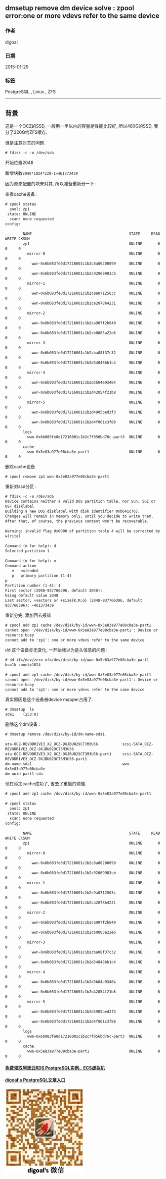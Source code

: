 ## dmsetup remove dm device solve : zpool error:one or more vdevs refer to the same device  
                                                                                                                                                                                                         
### 作者                                                                                                                                                                                                     
digoal                                                                                                                                                                                                       
                                                                                                                                                                                                   
### 日期                                                                                                                                                                                                                      
2015-01-29                                                                                                                                                                                             
                                                                                                                                                                                                    
### 标签                                                                                                                                                                                                   
PostgreSQL , Linux , ZFS                                                                                                                                                                                                 
                                                                                                                                                                                                                                     
----                                                                                                                                                                                                             
                                                                                                                                                                                                                                                 
## 背景                                    
这是一个OCZ的SSD, 一般用一半以内的容量是性能比较好, 所以480G的SSD, 我分了220G给ZFS缓存.  
  
但是注意对其的问题.  
  
```  
# fdisk -c -u /dev/sda  
```  
  
开始位置2048  
  
新增块数```2048*1024*220-1=461373439```  
  
因为原来配置的块未对其, 所以准备重新分一下 :   
  
查看cache设备 :   
  
```  
# zpool status  
  pool: zp1  
 state: ONLINE  
  scan: none requested  
config:  
  
        NAME                                            STATE     READ WRITE CKSUM  
        zp1                                             ONLINE       0     0     0  
          mirror-0                                      ONLINE       0     0     0  
            wwn-0x6b083fe0d17216001c1b2c8a06200099      ONLINE       0     0     0  
            wwn-0x6b083fe0d17216001c1b2c92069983cb      ONLINE       0     0     0  
          mirror-1                                      ONLINE       0     0     0  
            wwn-0x6b083fe0d17216001c1b2c9a0712503c      ONLINE       0     0     0  
            wwn-0x6b083fe0d17216001c1b2ca2078b4231      ONLINE       0     0     0  
          mirror-2                                      ONLINE       0     0     0  
            wwn-0x6b083fe0d17216001c1b2ca907f2b840      ONLINE       0     0     0  
            wwn-0x6b083fe0d17216001c1b2cb0085a22e6      ONLINE       0     0     0  
          mirror-3                                      ONLINE       0     0     0  
            wwn-0x6b083fe0d17216001c1b2cba08f37c32      ONLINE       0     0     0  
            wwn-0x6b083fe0d17216001c1b2d340486b1c4      ONLINE       0     0     0  
          mirror-4                                      ONLINE       0     0     0  
            wwn-0x6b083fe0d17216001c1b2d3b04e93404      ONLINE       0     0     0  
            wwn-0x6b083fe0d17216001c1b2d42054f21b8      ONLINE       0     0     0  
          mirror-5                                      ONLINE       0     0     0  
            wwn-0x6b083fe0d17216001c1b2d4905bed3f3      ONLINE       0     0     0  
            wwn-0x6b083fe0d17216001c1b2d4f061c3f88      ONLINE       0     0     0  
        logs  
          wwn-0x6b083fe0d17216001c1b2c7f056bd76c-part3  ONLINE       0     0     0  
        cache  
          wwn-0x5e83a977e08cba3e-part1                  ONLINE       0     0     0  
```  
  
删除cache设备  
  
```  
# zpool remove zp1 wwn-0x5e83a977e08cba3e-part1  
```  
  
重新对ssd分区 :   
  
```  
# fdisk -c -u /dev/sda  
Device contains neither a valid DOS partition table, nor Sun, SGI or OSF disklabel  
Building a new DOS disklabel with disk identifier 0xb641c765.  
Changes will remain in memory only, until you decide to write them.  
After that, of course, the previous content won't be recoverable.  
  
Warning: invalid flag 0x0000 of partition table 4 will be corrected by w(rite)  
  
Command (m for help): d  
Selected partition 1  
  
Command (m for help): n  
Command action  
   e   extended  
   p   primary partition (1-4)  
p  
Partition number (1-4): 1  
First sector (2048-937766396, default 2048):   
Using default value 2048  
Last sector, +sectors or +size{K,M,G} (2048-937766396, default 937766396): +461373439  
```  
  
重新分完, 添加回去报错  
  
```  
# zpool add zp1 cache /dev/disk/by-id/wwn-0x5e83a977e08cba3e-part1  
cannot open '/dev/disk/by-id/wwn-0x5e83a977e08cba3e-part1': Device or resource busy  
cannot add to 'zp1': one or more vdevs refer to the same device  
```  
  
dd 这个设备亦无变化, 一开始我以为是头信息的问题 :   
  
```  
# dd if=/dev/zero of=/dev/disk/by-id/wwn-0x5e83a977e08cba3e-part1 bs=1k count=1024  
  
# zpool add zp1 cache /dev/disk/by-id/wwn-0x5e83a977e08cba3e-part1  
cannot open '/dev/disk/by-id/wwn-0x5e83a977e08cba3e-part1': Device or resource busy  
cannot add to 'zp1': one or more vdevs refer to the same device  
```  
  
真实原因是这个设备被device mapper占用了.  
  
```  
# dmsetup  ls  
sda1    (253:0)  
```  
  
删除这个dm设备 :   
  
```  
# dmsetup remove /dev/disk/by-id/dm-name-sda1  
  
ata-OCZ-REVODRIVE3_X2_OCZ-9XJBU029CT3M3U56           scsi-SATA_OCZ-REVODRIVE3_OCZ-9XJBU029CT3M3U56  
ata-OCZ-REVODRIVE3_X2_OCZ-9XJBU029CT3M3U56-part1     scsi-SATA_OCZ-REVODRIVE3_OCZ-9XJBU029CT3M3U56-part1  
dm-name-sda1                                         wwn-0x5e83a977e08cba3e  
dm-uuid-part1-sda  
```  
  
现在添加cache成功了, 省去了重启的烦恼.  
  
```  
# zpool add zp1 cache /dev/disk/by-id/wwn-0x5e83a977e08cba3e-part1  
  
# zpool status  
  pool: zp1  
 state: ONLINE  
  scan: none requested  
config:  
  
        NAME                                            STATE     READ WRITE CKSUM  
        zp1                                             ONLINE       0     0     0  
          mirror-0                                      ONLINE       0     0     0  
            wwn-0x6b083fe0d17216001c1b2c8a06200099      ONLINE       0     0     0  
            wwn-0x6b083fe0d17216001c1b2c92069983cb      ONLINE       0     0     0  
          mirror-1                                      ONLINE       0     0     0  
            wwn-0x6b083fe0d17216001c1b2c9a0712503c      ONLINE       0     0     0  
            wwn-0x6b083fe0d17216001c1b2ca2078b4231      ONLINE       0     0     0  
          mirror-2                                      ONLINE       0     0     0  
            wwn-0x6b083fe0d17216001c1b2ca907f2b840      ONLINE       0     0     0  
            wwn-0x6b083fe0d17216001c1b2cb0085a22e6      ONLINE       0     0     0  
          mirror-3                                      ONLINE       0     0     0  
            wwn-0x6b083fe0d17216001c1b2cba08f37c32      ONLINE       0     0     0  
            wwn-0x6b083fe0d17216001c1b2d340486b1c4      ONLINE       0     0     0  
          mirror-4                                      ONLINE       0     0     0  
            wwn-0x6b083fe0d17216001c1b2d3b04e93404      ONLINE       0     0     0  
            wwn-0x6b083fe0d17216001c1b2d42054f21b8      ONLINE       0     0     0  
          mirror-5                                      ONLINE       0     0     0  
            wwn-0x6b083fe0d17216001c1b2d4905bed3f3      ONLINE       0     0     0  
            wwn-0x6b083fe0d17216001c1b2d4f061c3f88      ONLINE       0     0     0  
        logs  
          wwn-0x6b083fe0d17216001c1b2c7f056bd76c-part3  ONLINE       0     0     0  
        cache  
          wwn-0x5e83a977e08cba3e-part1                  ONLINE       0     0     0  
```  
    
  
  
  
  
  
  
  
  
  
  
  
  
  
#### [免费领取阿里云RDS PostgreSQL实例、ECS虚拟机](https://free.aliyun.com/ "57258f76c37864c6e6d23383d05714ea")
  
  
#### [digoal's PostgreSQL文章入口](https://github.com/digoal/blog/blob/master/README.md "22709685feb7cab07d30f30387f0a9ae")
  
  
![digoal's weixin](../pic/digoal_weixin.jpg "f7ad92eeba24523fd47a6e1a0e691b59")
  
  
  
  
  
  
  
